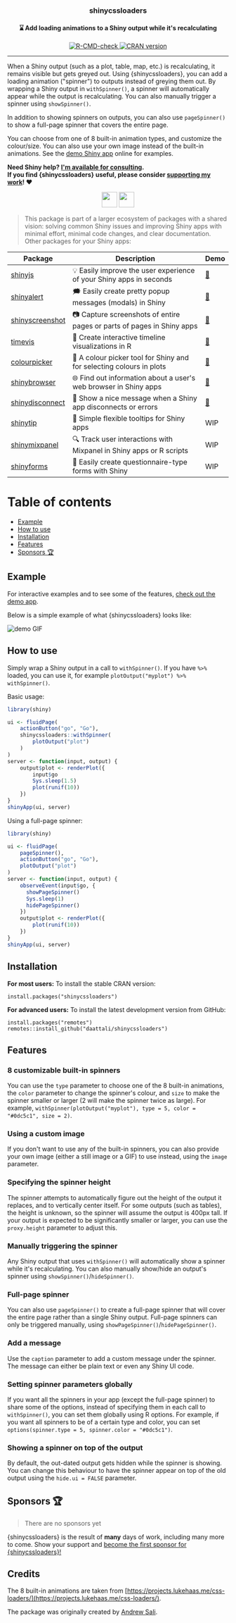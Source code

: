 <h3 align="center">shinycssloaders</h3>
<h4 align="center">
  ⌛ Add loading animations to a Shiny output while it's recalculating
</h4>

<p align="center">
  <a href="https://github.com/daattali/shinycssloaders/actions/workflows/R-CMD-check.yaml">
    <img src="https://github.com/daattali/shinycssloaders/actions/workflows/R-CMD-check.yaml/badge.svg" alt="R-CMD-check" />
  </a> 
  <a href="https://cran.r-project.org/package=shinycssloaders">
    <img src="http://www.r-pkg.org/badges/version/shinycssloaders" alt="CRAN version" />
  </a>
</p>

---

When a Shiny output (such as a plot, table, map, etc.) is recalculating, it remains visible but gets greyed out. Using {shinycssloaders}, you can add a loading animation ("spinner") to outputs instead of greying them out. By wrapping a Shiny output in `withSpinner()`, a spinner will automatically appear while the output is recalculating. You can also manually trigger a spinner using `showSpinner()`.

In addition to showing spinners on outputs, you can also use `pageSpinner()` to show a full-page spinner that covers the entire page.

You can choose from one of 8 built-in animation types, and customize the colour/size. You can also use your own image instead of the built-in animations. See the [demo Shiny app](https://daattali.com/shiny/shinycssloaders-demo) online for examples.

**Need Shiny help? [I'm available for consulting](https://attalitech.com/).**<br/>
**If you find {shinycssloaders} useful, please consider [supporting my work](https://github.com/sponsors/daattali)! ❤**

<p align="center">
  <a style="display: inline-block;" href="https://github.com/sponsors/daattali">
    <img height="35" src="https://i.imgur.com/034B8vq.png" />
  </a>
  <a style="display: inline-block;" href="https://paypal.me/daattali">
    <img height="35" src="https://camo.githubusercontent.com/0e9e5cac101f7093336b4589c380ab5dcfdcbab0/68747470733a2f2f63646e2e6a7364656c6976722e6e65742f67682f74776f6c66736f6e2f70617970616c2d6769746875622d627574746f6e40312e302e302f646973742f627574746f6e2e737667" />
  </a>
</p>

> This package is part of a larger ecosystem of packages with a shared vision: solving common Shiny issues and improving Shiny apps with minimal effort, minimal code changes, and clear documentation. Other packages for your Shiny apps:

| Package | Description | Demo |
|---|---|---|
| [shinyjs](https://deanattali.com/shinyjs/) | 💡 Easily improve the user experience of your Shiny apps in seconds | [🔗](https://deanattali.com/shinyjs/overview#demo) |
| [shinyalert](https://github.com/daattali/shinyalert/) | 🗯️ Easily create pretty popup messages (modals) in Shiny | [🔗](https://daattali.com/shiny/shinyalert-demo/) |
| [shinyscreenshot](https://github.com/daattali/shinyscreenshot/) | 📷 Capture screenshots of entire pages or parts of pages in Shiny apps | [🔗](https://daattali.com/shiny/shinyscreenshot-demo/) |
| [timevis](https://github.com/daattali/timevis/) | 📅 Create interactive timeline visualizations in R | [🔗](https://daattali.com/shiny/timevis-demo/) |
| [colourpicker](https://github.com/daattali/colourpicker/) | 🎨 A colour picker tool for Shiny and for selecting colours in plots | [🔗](https://daattali.com/shiny/colourInput/) |
| [shinybrowser](https://github.com/daattali/shinybrowser/) | 🌐 Find out information about a user's web browser in Shiny apps | [🔗](https://daattali.com/shiny/shinybrowser-demo/) |
| [shinydisconnect](https://github.com/daattali/shinydisconnect/) | 🔌 Show a nice message when a Shiny app disconnects or errors | [🔗](https://daattali.com/shiny/shinydisconnect-demo/) |
| [shinytip](https://github.com/daattali/shinytip/) | 💬 Simple flexible tooltips for Shiny apps | WIP |
| [shinymixpanel](https://github.com/daattali/shinymixpanel/) | 🔍 Track user interactions with Mixpanel in Shiny apps or R scripts | WIP |
| [shinyforms](https://github.com/daattali/shinyforms/) | 📝 Easily create questionnaire-type forms with Shiny | WIP |

# Table of contents

- [Example](#example)
- [How to use](#usage)
- [Installation](#install)
- [Features](#features)
- [Sponsors 🏆](#sponsors)

<h2 id="example">Example</h2>

For interactive examples and to see some of the features, [check out the demo app](https://daattali.com/shiny/shinycssloaders-demo/).

Below is a simple example of what {shinycssloaders} looks like:

![demo GIF](inst/img/demo.gif)

<h2 id="usage">How to use</h2>

Simply wrap a Shiny output in a call to `withSpinner()`. If you have `%>%` loaded, you can use it, for example `plotOutput("myplot") %>% withSpinner()`.

Basic usage:

```r
library(shiny)

ui <- fluidPage(
    actionButton("go", "Go"),
    shinycssloaders::withSpinner(
        plotOutput("plot")
    )
)
server <- function(input, output) {
    output$plot <- renderPlot({
        input$go
        Sys.sleep(1.5)
        plot(runif(10))
    })
}
shinyApp(ui, server)
```

Using a full-page spinner:

```r
library(shiny)

ui <- fluidPage(
    pageSpinner(),
    actionButton("go", "Go"),
    plotOutput("plot")
)
server <- function(input, output) {
    observeEvent(input$go, {
      showPageSpinner()
      Sys.sleep(1)
      hidePageSpinner()
    })
    output$plot <- renderPlot({
        plot(runif(10))
    })
}
shinyApp(ui, server)
```

<h2 id="install">Installation</h2>

**For most users:** To install the stable CRAN version:

```
install.packages("shinycssloaders")
```

**For advanced users:** To install the latest development version from GitHub:

```
install.packages("remotes")
remotes::install_github("daattali/shinycssloaders")
```

<h2 id="features">Features</h2>

### 8 customizable built-in spinners

You can use the `type` parameter to choose one of the 8 built-in animations, the `color` parameter to change the spinner's colour, and `size` to make the spinner smaller or larger (2 will make the spinner twice as large). For example, `withSpinner(plotOutput("myplot"), type = 5, color = "#0dc5c1", size = 2)`. 

### Using a custom image

If you don't want to use any of the built-in spinners, you can also provide your own image (either a still image or a GIF) to use instead, using the `image` parameter.

### Specifying the spinner height

The spinner attempts to automatically figure out the height of the output it replaces, and to vertically center itself. For some outputs (such as tables), the height is unknown, so the spinner will assume the output is 400px tall. If your output is expected to be significantly smaller or larger, you can use the `proxy.height` parameter to adjust this.

### Manually triggering the spinner

Any Shiny output that uses `withSpinner()` will automatically show a spinner while it's recalculating. You can also manually show/hide an output's spinner using `showSpinner()`/`hideSpinner()`. 

### Full-page spinner

You can also use `pageSpinner()` to create a full-page spinner that will cover the entire page rather than a single Shiny output. Full-page spinners can only be triggered manually, using `showPageSpinner()`/`hidePageSpinner()`.

### Add a message

Use the `caption` parameter to add a custom message under the spinner. The message can either be plain text or even any Shiny UI code.

### Setting spinner parameters globally

If you want all the spinners in your app (except the full-page spinner) to share some of the options, instead of specifying them in each call to `withSpinner()`, you can set them globally using R options. For example, if you want all spinners to be of a certain type and color, you can set `options(spinner.type = 5, spinner.color = "#0dc5c1")`.

### Showing a spinner on top of the output

By default, the out-dated output gets hidden while the spinner is showing. You can change this behaviour to have the spinner appear on top of the old output using the `hide.ui = FALSE` parameter.

<h2 id="sponsors">

Sponsors 🏆

</h2>

> There are no sponsors yet

{shinycssloaders} is the result of **many** days of work, including many more to come. Show your support and
[become the first sponsor for
{shinycssloaders}\!](https://github.com/sponsors/daattali/sponsorships?tier_id=39856)

## Credits

The 8 built-in animations are taken from [https://projects.lukehaas.me/css-loaders/](https://projects.lukehaas.me/css-loaders/).

The package was originally created by [Andrew Sali](https://github.com/andrewsali).
